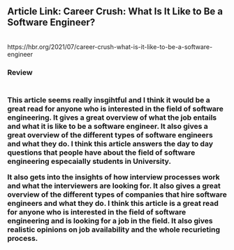 <h2>Article Link: Career Crush: What Is It Like to Be a Software Engineer?</h2>
<br>
https://hbr.org/2021/07/career-crush-what-is-it-like-to-be-a-software-engineer

<h3>Review <h3>
<br>
This article seems really insgihtful and I think it would be a great read for anyone who is interested in the field of software engineering. It gives a great overview of what the job entails and what it is like to be a software engineer. It also gives a great overview of the different types of software engineers and what they do. I think this article answers the day to day questions that people have about the field of software engineering especaially students in University.

It also gets into the insights of how interview processes work and what the interviewers are looking for. It also gives a great overview of the different types of companies that hire software engineers and what they do. I think this article is a great read for anyone who is interested in the field of software engineering and is looking for a job in the field. It also gives realistic opinions on job availability and the whole recurieting process.


